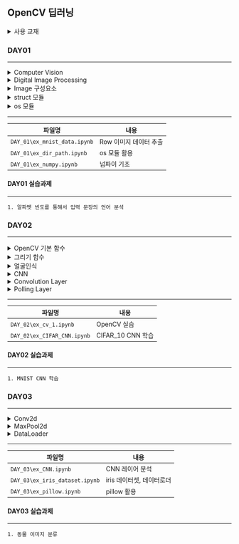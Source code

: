 ## OpenCV 딥러닝

<details>
<summary>사용 교재</summary>

![](./images/파이썬으로%20만드는%20OpenCV%20프로젝트.png)

</details>

### DAY01

---

<details>
<summary> Computer Vision </summary>

> -   디지털 이미지나 비디오에서 정보 추출/해석하여 특정 작업 수행
> -   이미지 개선 및 변형
> -   패턴 인식
> -   객체 인식 및 추적
> -   객체 및 영역 분할

</details>
<details>
<summary> Digital Image Processing </summary>

> -   디지털 이미지 신호 처리
> -   전처리 알고리즘
> -   노이즈 및 디노이즈
> -   특징 및 유사성 검출
> -   특징 매칭

</details>
<details>
<summary> Image 구성요소 </summary>

> -   너비(Width/Column/X) & 높이(Height/Row/Y)
> -   정밀도(Bit Depth)
> -   채널(Channel)
> -   색공간(Color Space)
> -   관심영역(ROI: Region Of Interest)
> -   관심채널(COI: Channel Of Interest)
> -   히스토그램

</details>
<details>
<summary> struct 모듈 </summary>

> -   C언어의 struct를 구현한 모듈
> -   바이너리 데이터 처리

</details>
<details>
<summary> os 모듈 </summary>

> -   경로, 파일, 폴더 등등 운영체제 시스템, 파일 시스템 관련 함수, 클래스 제공
> -   폴더 내 모든 폴더 및 파일 리스트 추출 os.listdir
> -   폴더 내 특정 확장자 파일 리스트 추출 os.path.splitext

</details>

---

| 파일명                       | 내용                   |
| ---------------------------- | ---------------------- |
| `DAY_01\ex_mnist_data.ipynb` | Row 이미지 데이터 추출 |
| `DAY_01\ex_dir_path.ipynb`   | os 모듈 활용           |
| `DAY_01\ex_numpy.ipynb`      | 넘파이 기초            |

#### DAY01 실습과제

---

    1. 알파벳 빈도를 통해서 입력 문장의 언어 분석

### DAY02

---

<details>
<summary> OpenCV 기본 함수 </summary>

> -   이미지 데이터 읽기 : cv2.imread()
> -   이미지 창 출력 : cv2.imshow()
> -   이미지 창 제어 : cv2.waitKey(), cv2.destroyAllWindows()
> -   이미지 데이터 저장 : cv2.imwrite()
> -   이미지 데이터 채널 분리 : cv2.split()
> -   이미지 데이터 채널 병합 : cv2.merge()
> -   이미지 색 공간 변환 : cv2.cvtColor()
> -   이미지 크기 변경 : cv2.resize()

</details>
<details>
<summary> 그리기 함수 </summary>

> -   선 그리기 함수 : cv2.line()
> -   사각형 그리기 함수 : cv2.rectangle()
> -   다각형 그리기 함수 : cv2.polylines()
> -   원 그리기 함수 : cv2.circle()
> -   타원 그리기 함수 : cv2.ellipse()
> -   글자 쓰기 함수 : cv2.putText()

</details>
<details>
<summary> 얼굴인식 </summary>

> -   객체 인식 모델 로딩 : cv2.CascadeClassifier.load()
> -   객체 검출 : cv2.CascadeClassifier.detectMultiScale()

</details>
<details>
<summary> CNN </summary>

> -   합성곱신경망(Convolutional Neural Network) : 이미지 분류, 인식, 검출 등 이미지 기반 분야 활용
> -   커널/필터/마스크 : 이미지 위에서 일정 간격으로 이동하며 특징을 추출
> -   스트라이드 : 커널의 이동 방향 및 크기
> -   패딩 : 커널 이미지 외곽 보완 방법

</details>
<details>
<summary> Convolution Layer </summary>

> -   Conv1D : 커널 필터가 좌우로 이동
> -   Conv2D : 커널 필터가 2차원 평면에서 이동
> -   Conv3D : 커널 필터가 3차원 형태로 이동

</details>
<details>
<summary> Polling Layer </summary>

> -   합성곱 층(합성곱 연산 + 활성화 함수) 다음에 풀링 층 추가
> -   다운샘플링으로 특성 맵의 크기를 줄임

</details>

---

| 파일명                      | 내용              |
| --------------------------- | ----------------- |
| `DAY_02\ex_cv_1.ipynb`      | OpenCV 실습       |
| `DAY_02\ex_CIFAR_CNN.ipynb` | CIFAR_10 CNN 학습 |

#### DAY02 실습과제

---

    1. MNIST CNN 학습

### DAY03

---

<details>
<summary> Conv2d </summary>

> -   kernel_size
> -   stride
> -   padding

</details>
<details>
<summary> MaxPool2d </summary>

> -   kernel_size
> -   stride

</details>
<details>
<summary> DataLoader </summary>

> -   batch_size
> -   shuffle
> -   drop_last
> -   sampler

</details>

---

| 파일명                         | 내용                      |
| ------------------------------ | ------------------------- |
| `DAY_03\ex_CNN.ipynb`          | CNN 레이어 분석           |
| `DAY_03\ex_iris_dataset.ipynb` | iris 데이터셋, 데이터로더 |
| `DAY_03\ex_pillow.ipynb`       | pillow 활용               |

#### DAY03 실습과제

---

    1. 동물 이미지 분류
